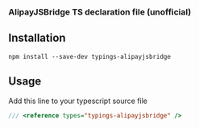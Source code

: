 ### AlipayJSBridge TS declaration file (unofficial) ###

## Installation ##
```npm
npm install --save-dev typings-alipayjsbridge
```

## Usage ##
Add this line to your typescript source file
```javascript
/// <reference types="typings-alipayjsbridge" />
```